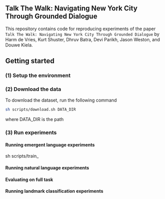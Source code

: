 ## Talk The Walk: Navigating New York City Through Grounded Dialogue
This repository contains code for reproducing experiments
of the paper ```Talk The Walk: Navigating New York City Through Grounded Dialogue``` by Harm de Vries, Kurt Shuster, Dhruv Batra, Devi Parikh, Jason Weston, and Douwe Kiela. 

## Getting started

### (1) Setup the environment


### (2) Download the data
To download the dataset, run the following command
```bash
sh scripts/download.sh DATA_DIR
```
where DATA_DIR is the path

### (3) Run experiments

#### Running emergent language experiments
sh scripts/train_

#### Running natural language experiments


#### Evaluating on full task

#### Running landmark classification experiments


